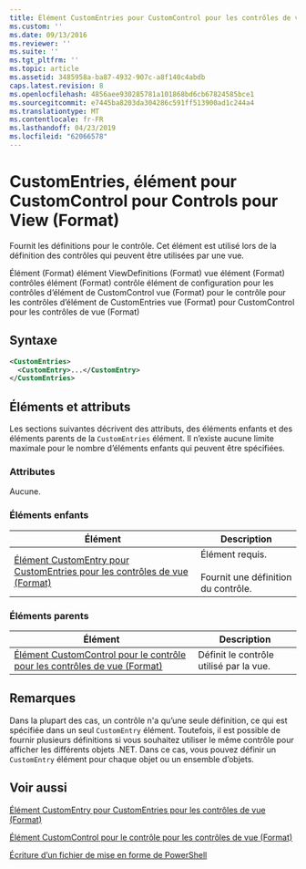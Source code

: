 ```yaml
---
title: Élément CustomEntries pour CustomControl pour les contrôles de vue (Format) | Microsoft Docs
ms.custom: ''
ms.date: 09/13/2016
ms.reviewer: ''
ms.suite: ''
ms.tgt_pltfrm: ''
ms.topic: article
ms.assetid: 3485958a-ba87-4932-907c-a8f140c4abdb
caps.latest.revision: 8
ms.openlocfilehash: 4856aee930285781a101868bd6cb67824585bce1
ms.sourcegitcommit: e7445ba8203da304286c591ff513900ad1c244a4
ms.translationtype: MT
ms.contentlocale: fr-FR
ms.lasthandoff: 04/23/2019
ms.locfileid: "62066578"
---
```

# <a name="customentries-element-for-customcontrol-for-controls-for-view-format"></a>CustomEntries, élément pour CustomControl pour Controls pour View (Format)

Fournit les définitions pour le contrôle. Cet élément est utilisé lors de la définition des contrôles qui peuvent être utilisées par une vue.

Élément (Format) élément ViewDefinitions (Format) vue élément (Format) contrôles élément (Format) contrôle élément de configuration pour les contrôles d’élément de CustomControl vue (Format) pour le contrôle pour les contrôles d’élément de CustomEntries vue (Format) pour CustomControl pour les contrôles de vue (Format)

## <a name="syntax"></a>Syntaxe

```xml
<CustomEntries>
  <CustomEntry>...</CustomEntry>
</CustomEntries>
```

## <a name="attributes-and-elements"></a>Éléments et attributs

Les sections suivantes décrivent des attributs, des éléments enfants et des éléments parents de la `CustomEntries` élément. Il n’existe aucune limite maximale pour le nombre d’éléments enfants qui peuvent être spécifiées.

### <a name="attributes"></a>Attributes

Aucune.

### <a name="child-elements"></a>Éléments enfants

|Élément|Description|
|-------------|-----------------|
|[Élément CustomEntry pour CustomEntries pour les contrôles de vue (Format)](./customentry-element-for-customentries-for-controls-for-view-format.md)|Élément requis.<br /><br /> Fournit une définition du contrôle.|

### <a name="parent-elements"></a>Éléments parents

|Élément|Description|
|-------------|-----------------|
|[Élément CustomControl pour le contrôle pour les contrôles de vue (Format)](./customcontrol-element-for-control-for-controls-for-view-format.md)|Définit le contrôle utilisé par la vue.|

## <a name="remarks"></a>Remarques

Dans la plupart des cas, un contrôle n'a qu’une seule définition, ce qui est spécifiée dans un seul `CustomEntry` élément. Toutefois, il est possible de fournir plusieurs définitions si vous souhaitez utiliser le même contrôle pour afficher les différents objets .NET. Dans ce cas, vous pouvez définir un `CustomEntry` élément pour chaque objet ou un ensemble d’objets.

## <a name="see-also"></a>Voir aussi

[Élément CustomEntry pour CustomEntries pour les contrôles de vue (Format)](./customentry-element-for-customentries-for-controls-for-view-format.md)

[Élément CustomControl pour le contrôle pour les contrôles de vue (Format)](./customcontrol-element-for-control-for-controls-for-view-format.md)

[Écriture d’un fichier de mise en forme de PowerShell](./writing-a-powershell-formatting-file.md)
